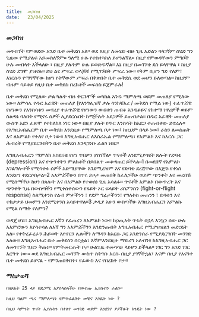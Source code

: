 ```yaml
---
title:  መጋበዝ
date:   23/04/2025
---
```


### መጋበዝ

መጎብኘት የምወደው አንድ ቤተ መቅደስ አለ። ወደ እዚያ ለመሄድ ብዙ ጊዜ እድልን ባላገኝም ስሄድ ግን ጊዜው የሚያልፍ አይመስለኝም። ዓለሜ ሁሉ የተስተካከለ ይሆንልኛል። በዚያ የምወዳቸውን ምግቦች ሁሉ መብላት እችላለሁ ፣ በዚያ ያሉትም ሁሉ ይወድዱኛል። እኔ በዚያ በመገኘቴ ደስ ይላቸዋል ፣ ከዚያ ስሄድ ደግሞ ያዝናሉ። ይህ ልዩ ሥፍራ ወላጆቼ የሚገኙበት ሥፍራ ነው። የትም ቢሆን ግድ የለም፣ እነርሱን የማገኛቸው ከሆነ የትኛውም ሥፍራ በቅጽበት ቤተ መቅደሴ ወደ መሆን ይለወጣል። ከዚያም ብዙም ሳይቆይ የዚህ ቤተ መቅደስ በረክቶች መፍሰስ ይጀምራሉ!

ቤተ መቅደስ የሚለው ቃል ካሉት ብዙ ትርጉሞች መካከል አንዱ ማምለጫ ወይም መጠለያ የሚለው ነው። ለምሳሌ የዱር አራዊት መጠለያ (የእንግሊዝኛ ቃሉ ሳንክቹአሪ / መቅደስ የሚል ነው) ተፈጥሯዊ የሆነውን የእንስሳቱን መኖሪያ ተፈጥሯዊ የሆነውን ውበቱን ጠብቆ እንዲቆይና የከተማ ነዋሪዎች ወይም ስልጣኔ ባለበት የሚኖሩ ሰዎች ሊያደርሱበት ከሚችሉት አደጋዎች ይጠብቃል። በዱር አራዊት መጠለያ ውስጥ አደን ፈጽሞ የተከለከለ ነገር ነው። በዚያ ያሉት የዱር እንስሳት ከአደጋ ተጠብቀው ይኖራሉ። የእግዚአብሔርም ቤተ መቅደስ እንደዚሁ የማምለጫ ቦታ ነው፤ ከዚህም በላይ ነው፤ ራስን ለመስጠት እና ለአምልኮ የተለየ ቦታ ነው። እግዚአብሔር ለእስራኤል የማምለጫ፣ የአምልኮ እና ከእርሱ ጋር ሕብረት የሚያደርጉበትን ቤተ መቅደስ እንዲገነቡ ፈልጎ ነበር።

እግዚአብሔርን ማምለክ አስደናቂ የሆነ ጥበቃን ያስገኛል። ጥናቶች እንደሚያሳዩት ጸሎት የድባቴ (depression) እና የጭንቀትን ምልክቶች በይበልጥ መቆጣጠር ይችላል።1 በመደበኛ የአምልኮ አገልግሎቶች የሚሳተፉ ሰዎች እድሜያቸው እንደሚረዝም እና የድባቴ ደረጃቸው በእጅጉ የቀነሰ እንደሆነ ተደርሶበታል።2 አእምሯችሁን በጥሩ ይዞታ መጠበቅ ከፈለጋችሁ ወይም ጭንቀት እና መረበሽ የሚሰማችሁ ከሆነ በጸሎት እና በአምልኮ የተወሰነ ጊዜ አሳልፉ። ጥናቶች አምልኮ በውጥረት እና ጭንቀት ጊዜ በውስጣችን የሚቀሰቀሰውን የፋይት ኦር ፍላይት ሪስፖንስን (fight-or-flight response) ስለሚቀንስ የልብ ምታችንን ፣ የደም ግፊታችንን፣ የግሉኮስ መጠንን ፣ ድባቴን እና ተከታታይ ህመምን እንደሚቀንስ አሳይተዋል።3 ታዲያ አሁን ውስጣችሁ እግዚአብሔርን አምልኩ የሚል ስሜት የለምን?

ወዳጄ ሆይ፣ እግዚአብሔር እኛን የፈጠረን ለአምልኮ ነው። ከኃጢአት ጥፋት በኋላ እንኳን ሰው ሁሉ አእምሮውን እየሳተሳለ ለእኛ ግን አእምሯችንን እንድንጠብቅ እግዚአብሔር የሚያዝዝልን መድኃኒት አለ። የተትረፈረፈን ሕይወት እየኖርን ሌሎችን ለማዳን ከእርሱ ጋር እንድንሰራ የሚያደርግበት መንገድ አለው። እግዚአብሔር ቤተ መቅደስን ሰርቷል፣ እኛምእንደዚሁ ማድረግ አለብን። ከእግዚአብሔር ጋር ለመገናኘት ጊዜን ቅጠሩ። የምትመርጡት ቦታ ሁልጊዜ ተመሳሳይ ላይሆን ይችላል። ነገር ግን አንድ ነገር እርግጥ ነው። ወደ እግዚአብሔር መገኘት ውስጥ ስትገቡ እርሱ በዚያ ያገኛችኋል፣ እናም በዚያ የእናንተ ቤተ መቅደስ ይሆናል - የምንጠበቅበት፣ የፈውስ እና የበረከት ቦታ።

### ማስታወሻ

`በዘጸአት 25 ላይ በድጋሚ እያሰላሰላችሁ በውስጡ ኢየሱስን ፈልጉ።`

`ከዚህ ዓለም ጫና ማምለጫን የምትፈልጉት መቼና እንዴት ነው ?`

`በዚህ ሳምንት ጥናት ኢየሱስን በተለየ መንገድ ወይም እንደገና ያያችሁት እንዴት ነው ?`